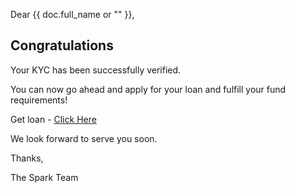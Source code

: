 <p>Dear {{ doc.full_name or "" }},</p>
<h2>Congratulations</h2>
<p>Your KYC has been successfully verified.</p>
<p>You can now go ahead and apply for your loan and fulfill your fund requirements!</p>
<p>Get loan - <a href="{{ frappe.utils.get_url() }}">Click Here</a></p>
<p>We look forward to serve you soon.</p>

<p>Thanks,</p>
<p>The Spark Team</p>
